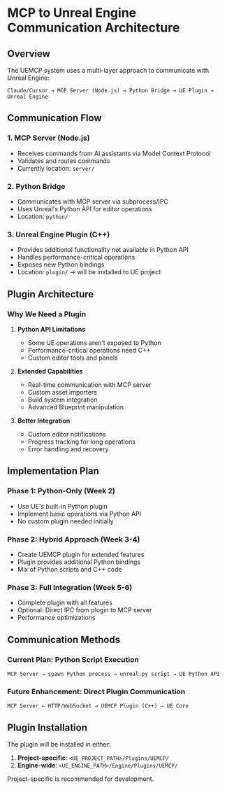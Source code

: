 # MCP to Unreal Engine Communication Architecture

## Overview

The UEMCP system uses a multi-layer approach to communicate with Unreal Engine:

```
Claude/Cursor → MCP Server (Node.js) → Python Bridge → UE Plugin → Unreal Engine
```

## Communication Flow

### 1. **MCP Server (Node.js)**
- Receives commands from AI assistants via Model Context Protocol
- Validates and routes commands
- Currently location: `server/`

### 2. **Python Bridge**
- Communicates with MCP server via subprocess/IPC
- Uses Unreal's Python API for editor operations
- Location: `python/`

### 3. **Unreal Engine Plugin (C++)**
- Provides additional functionality not available in Python API
- Handles performance-critical operations
- Exposes new Python bindings
- Location: `plugin/` → will be installed to UE project

## Plugin Architecture

### Why We Need a Plugin

1. **Python API Limitations**
   - Some UE operations aren't exposed to Python
   - Performance-critical operations need C++
   - Custom editor tools and panels

2. **Extended Capabilities**
   - Real-time communication with MCP server
   - Custom asset importers
   - Build system integration
   - Advanced Blueprint manipulation

3. **Better Integration**
   - Custom editor notifications
   - Progress tracking for long operations
   - Error handling and recovery

## Implementation Plan

### Phase 1: Python-Only (Week 2)
- Use UE's built-in Python plugin
- Implement basic operations via Python API
- No custom plugin needed initially

### Phase 2: Hybrid Approach (Week 3-4)
- Create UEMCP plugin for extended features
- Plugin provides additional Python bindings
- Mix of Python scripts and C++ code

### Phase 3: Full Integration (Week 5-6)
- Complete plugin with all features
- Optional: Direct IPC from plugin to MCP server
- Performance optimizations

## Communication Methods

### Current Plan: Python Script Execution
```
MCP Server → spawn Python process → unreal.py script → UE Python API
```

### Future Enhancement: Direct Plugin Communication
```
MCP Server ← HTTP/WebSocket → UEMCP Plugin (C++) → UE Core
```

## Plugin Installation

The plugin will be installed in either:
1. **Project-specific**: `<UE_PROJECT_PATH>/Plugins/UEMCP/`
2. **Engine-wide**: `<UE_ENGINE_PATH>/Engine/Plugins/UEMCP/`

Project-specific is recommended for development.